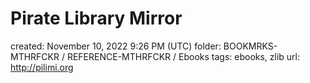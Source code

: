 # Pirate Library Mirror

created: November 10, 2022 9:26 PM (UTC)
folder: BOOKMRKS-MTHRFCKR / REFERENCE-MTHRFCKR / Ebooks
tags: ebooks, zlib
url: http://pilimi.org